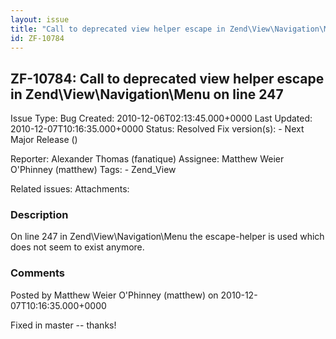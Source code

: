 ```yaml
---
layout: issue
title: "Call to deprecated view helper escape in Zend\View\Navigation\Menu on line 247"
id: ZF-10784
---
```


ZF-10784: Call to deprecated view helper escape in Zend\\View\\Navigation\\Menu on line 247
-------------------------------------------------------------------------------------------

 Issue Type: Bug Created: 2010-12-06T02:13:45.000+0000 Last Updated: 2010-12-07T10:16:35.000+0000 Status: Resolved Fix version(s): - Next Major Release ()
 
 Reporter:  Alexander Thomas (fanatique)  Assignee:  Matthew Weier O'Phinney (matthew)  Tags: - Zend\_View
 
 Related issues: 
 Attachments: 
### Description

On line 247 in Zend\\View\\Navigation\\Menu the escape-helper is used which does not seem to exist anymore.

 

 

### Comments

Posted by Matthew Weier O'Phinney (matthew) on 2010-12-07T10:16:35.000+0000

Fixed in master -- thanks!

 

 
